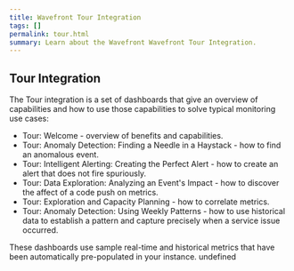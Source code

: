 ```yaml
---
title: Wavefront Tour Integration
tags: []
permalink: tour.html
summary: Learn about the Wavefront Wavefront Tour Integration.
---
```

## Tour Integration

The Tour integration is a set of dashboards that give an overview of capabilities and how to use those capabilities to solve typical monitoring use cases:

- Tour: Welcome - overview of benefits and capabilities.
- Tour: Anomaly Detection: Finding a Needle in a Haystack - how to find an anomalous event.
- Tour: Intelligent Alerting: Creating the Perfect Alert - how to create an alert that does not fire spuriously.
- Tour: Data Exploration: Analyzing an Event's Impact - how to discover the affect of a code push on metrics.
- Tour: Exploration and Capacity Planning - how to correlate metrics.
- Tour: Anomaly Detection: Using Weekly Patterns - how to use historical data to establish a pattern and capture precisely when a service issue occurred.

These dashboards use sample real-time and historical metrics that have been automatically pre-populated in your instance.
undefined